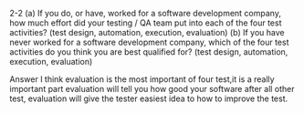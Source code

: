2-2
(a) If you do, or have, worked for a software development
company, how much effort did your testing / QA team put into
each of the four test activities? (test design, automation,
execution, evaluation)
(b) If you have never worked for a software development company,
which of the four test activities do you think you are best
qualified for? (test design, automation, execution, evaluation)

Answer
I think evaluation is the most important of four test,it is a really important part
evaluation will tell you how good your software after all other test,
evaluation will give the tester easiest idea to how to improve the test.